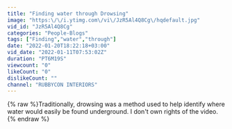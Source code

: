 ```yaml
---
title: "Finding water through Drowsing"
image: "https:\/\/i.ytimg.com\/vi\/JzR5Al4Q8Cg\/hqdefault.jpg"
vid_id: "JzR5Al4Q8Cg"
categories: "People-Blogs"
tags: ["Finding","water","through"]
date: "2022-01-20T18:22:18+03:00"
vid_date: "2022-01-11T07:53:02Z"
duration: "PT6M19S"
viewcount: "0"
likeCount: "0"
dislikeCount: ""
channel: "RUBBYCON INTERIORS"
---
```

{% raw %}Traditionally, drowsing was a method used to help identify where water would easily be found underground. I don't own rights of the video.{% endraw %}
